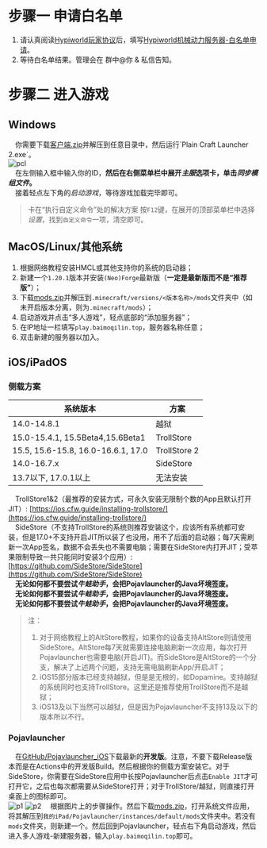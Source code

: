 
# 步骤一 申请白名单
1. 请认真阅读[Hypiworld玩家协议](https://short.baimoqilin.top/hypirules)后，填写[Hypiworld机械动力服务器-白名单申请](https://docs.qq.com/form/page/DR05GRWJvZU9RQUxM)。
2. 等待白名单结果。管理会在 群中@你 & 私信告知。

# 步骤二 进入游戏

## Windows
&emsp;你需要下载[客户端.zip](https://short.baimoqilin.top/client "https://short.baimoqilin.top/client")并解压到任意目录中，然后运行`Plain Craft Launcher 2.exe`。  
![pcl](http://files.baimoqilin.top:8088/files.baimoqilin.top:8088/d/images/pcl.jpeg)  
&emsp;在左侧输入框中输入你的ID，**然后在右侧菜单栏中展开*主服*选项卡，单击*同步模组文件*。**  
&emsp;接着轻点左下角的*启动游戏*，等待游戏加载完毕即可。  

> 卡在“执行自定义命令”处的解决方案
> 按`F12`键，在展开的顶部菜单栏中选择*设置*，找到`自定义命令`一项，清空即可。

## MacOS/Linux/其他系统
1. 根据网络教程安装HMCL或其他支持你的系统的启动器；
2. 新建一个`1.20.1`版本并安装`(Neo)Forge`最新版（**一定是最新版而不是“推荐版”**）；
3. 下载[mods.zip](https://short.baimoqilin.top/mods)并解压到`.minecraft/versions/<版本名称>/mods`文件夹中（如未开启版本分离，则为`.minecraft/mods`）；
4. 启动游戏并点击“多人游戏”，轻点底部的“添加服务器”；
5. 在IP地址一栏填写`play.baimoqilin.top`，服务器名称任意；
6. 双击新建的服务器以加入。

## iOS/iPadOS

### 侧载方案
| 系统版本                               | 方案           |
|------------------------------------|--------------|
| 14.0-14.8.1                        | 越狱           |
| 15.0-15.4.1, 15.5Beta4,15.6Beta1   | TrollStore   |
| 15.5, 15.6-15.8, 16.0-16.6.1, 17.0 | TrollStore 2 |
| 14.0-16.7.x                        | SideStore    |
| 13.7以下, 17.0.1以上                | 无法安装         |

&emsp;TrollStore1&2（最推荐的安装方式，可永久安装无限制个数的App且默认打开JIT）: [https://ios.cfw.guide/installing-trollstore/](https://ios.cfw.guide/installing-trollstore/)    
&emsp;SideStore（不支持TrollStore的系统则推荐安装这个，应该所有系统都可安装，但是17.0+不支持开启JIT所以装了也没用，用不了后面的启动器；每7天需刷新一次App签名，数据不会丢失也不需要电脑；需要在SideStore内打开JIT；受苹果限制导致一共只能同时安装3个应用）: [https://github.com/SideStore/SideStore](https://github.com/SideStore/SideStore)  
&emsp;**无论如何都不要尝试*牛蛙助手*，会把Pojavlauncher的Java坏境签废。**  
&emsp;**无论如何都不要尝试*牛蛙助手*，会把Pojavlauncher的Java坏境签废。**  
&emsp;**无论如何都不要尝试*牛蛙助手*，会把Pojavlauncher的Java坏境签废。**  

> 注：
> 1. 对于网络教程上的AltStore教程，如果你的设备支持AltStore则请使用SideStore。AltStore每7天就需要连接电脑刷新一次应用，每次打开Pojavlauncher也需要电脑(开启JIT)。而SideStore是AltStore的一个分支，解决了上述两个问题，支持无需电脑刷新App/开启JIT；
> 2. iOS15部分版本已经支持越狱，但是是无根的，如Dopamine。支持越狱的系统同时也支持TrollStore。这里还是推荐使用TrollStore而不是越狱；
> 3. iOS13及以下当然可以越狱，但是因为Pojavlauncher不支持13及以下的版本所以不行。

### Pojavlauncher
&emsp;在[GitHub/Pojavlauncher_iOS](https://github.com/PojavLauncherTeam/PojavLauncher_iOS)下载最新的**开发版**。注意，不要下载Release版本而是在Actions中的开发版Build。然后根据你的侧载方案安装它。对于SideStore，你需要在SideStore应用中长按Pojavlauncher后点击`Enable JIT`才可打开它，之后也每次都需要从SideStore打开；对于TrollStore/越狱，则直接打开桌面上的图标即可。  
![p1](http://files.baimoqilin.top:8088/files.baimoqilin.top:8088/d/images/pojavlauncher1.jpeg)
![p2](http://files.baimoqilin.top:8088/files.baimoqilin.top:8088/d/images/pojavlauncher2.jpeg)
&emsp;根据图片上的步骤操作。然后下载[mods.zip](https://short.baimoqilin.top/mods)，打开系统文件应用，将其解压到`我的iPad/Pojavlauncher/instances/default/mods`文件夹中。若没有`mods`文件夹，则新建一个。然后回到Pojavlauncher，轻点右下角启动游戏，然后进入多人游戏-新建服务器，输入`play.baimoqilin.top`即可。
    